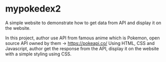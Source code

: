 # mypokedex2

A simple website to demonstrate how to get data from API and display it on the website. 

In this project, author use API from famous anime which is Pokemon, open source API owned by them -> https://pokeapi.co/
Using HTML, CSS and Javascript, author get the response from the API, display it on the website with a simple styling using CSS.
